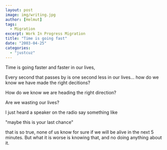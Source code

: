 ```yaml
---
layout: post
image: img/writing.jpg
author: [Helmut]
tags:
  - Migration
excerpt: Work In Progress Migration
title: "Time is going fast"
date: "2003-04-25"
categories: 
  - "justcuz"
---
```


Time is going faster and faster in our lives,

Every second that passes by is one second less in our lives... how do we know we have made the right decitions?

How do we know we are heading the right direction?

Are we wasting our lives?

I just heard a speaker on the radio say something like

"maybe this is your last chance"

that is so true, none of us know for sure if we will be alive in the next 5 minutes. But what it is worse is knowing that, and no doing anything about it.
